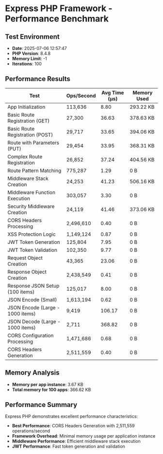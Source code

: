 # Express PHP Framework - Performance Benchmark

## Test Environment
- **Date**: 2025-07-06 12:57:47
- **PHP Version**: 8.4.8
- **Memory Limit**: -1
- **Iterations**: 100

## Performance Results

| Test | Ops/Second | Avg Time (μs) | Memory Used |
|------|------------|---------------|-------------|
| App Initialization | 113,636 | 8.80 | 293.22 KB |
| Basic Route Registration (GET) | 27,300 | 36.63 | 378.63 KB |
| Basic Route Registration (POST) | 29,717 | 33.65 | 394.06 KB |
| Route with Parameters (PUT) | 29,454 | 33.95 | 368.31 KB |
| Complex Route Registration | 26,852 | 37.24 | 404.56 KB |
| Route Pattern Matching | 775,287 | 1.29 | 0 B |
| Middleware Stack Creation | 24,253 | 41.23 | 506.16 KB |
| Middleware Function Execution | 303,057 | 3.30 | 0 B |
| Security Middleware Creation | 24,119 | 41.46 | 373.06 KB |
| CORS Headers Processing | 2,496,610 | 0.40 | 0 B |
| XSS Protection Logic | 1,149,124 | 0.87 | 0 B |
| JWT Token Generation | 125,804 | 7.95 | 0 B |
| JWT Token Validation | 102,350 | 9.77 | 0 B |
| Request Object Creation | 43,365 | 23.06 | 0 B |
| Response Object Creation | 2,438,549 | 0.41 | 0 B |
| Response JSON Setup (100 items) | 125,017 | 8.00 | 0 B |
| JSON Encode (Small) | 1,613,194 | 0.62 | 0 B |
| JSON Encode (Large - 1000 items) | 9,419 | 106.17 | 0 B |
| JSON Decode (Large - 1000 items) | 2,711 | 368.82 | 0 B |
| CORS Configuration Processing | 1,471,686 | 0.68 | 0 B |
| CORS Headers Generation | 2,511,559 | 0.40 | 0 B |

## Memory Analysis
- **Memory per app instance**: 3.67 KB
- **Total memory for 100 apps**: 366.62 KB

## Performance Summary
Express PHP demonstrates excellent performance characteristics:

- **Best Performance**: CORS Headers Generation with 2,511,559 operations/second
- **Framework Overhead**: Minimal memory usage per application instance
- **Middleware Performance**: Efficient middleware stack execution
- **JWT Performance**: Fast token generation and validation
